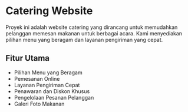 # Catering Website

Proyek ini adalah website catering yang dirancang untuk memudahkan pelanggan memesan makanan untuk berbagai acara. Kami menyediakan pilihan menu yang beragam dan layanan pengiriman yang cepat.

## Fitur Utama

- Pilihan Menu yang Beragam
- Pemesanan Online
- Layanan Pengiriman Cepat
- Penawaran dan Diskon Khusus
- Pengelolaan Pesanan Pelanggan
- Galeri Foto Makanan
